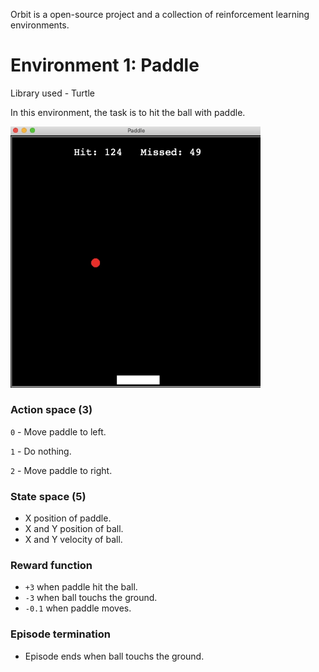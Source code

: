 Orbit is a open-source project and a collection of reinforcement learning environments.

# Environment 1: Paddle

Library used - Turtle

In this environment, the task is to hit the ball with paddle. 

<img src=paddle/wall.gif width="400">

### Action space (3)

`0` - Move paddle to left.

`1` - Do nothing.

`2` - Move paddle to right.

### State space (5)

- X position of paddle.
- X and Y position of ball.
- X and Y velocity of ball.

### Reward function

- `+3` when paddle hit the ball.
- `-3` when ball touchs the ground.
- `-0.1` when paddle moves.

### Episode termination

- Episode ends when ball touchs the ground.
